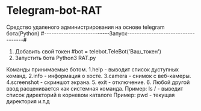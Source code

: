 # Telegram-bot-RAT

Средство удаленого администрирования на основе telegram бота(Python)
#---------------------------Запуск-----------------------------------#
1. Добавить свой токен #bot = telebot.TeleBot('Ваш_токен')
2. Запустить бота Python3 RAT.py

Команды принимаемые ботом.
1.help - выводит список дуступных команд.
2.info - информация о хосте.
3.camera - снимок с веб-камеры.
4.screenshot - скриншот экрана.
5. exit - отключение.
6. Любой другой ввод расценивается как системная команда. 
Пример: ls / - выведит список директорий в корневом каталоге
Пример: pwd - текущая директория 
и.т.д
